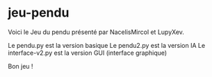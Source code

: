 # jeu-pendu
Voici le Jeu du pendu présenté par NacelisMircol et LupyXev.

Le pendu.py est la version basique
Le pendu2.py est la version IA
Le interface-v2.py est la version GUI (interface graphique)

Bon jeu !
